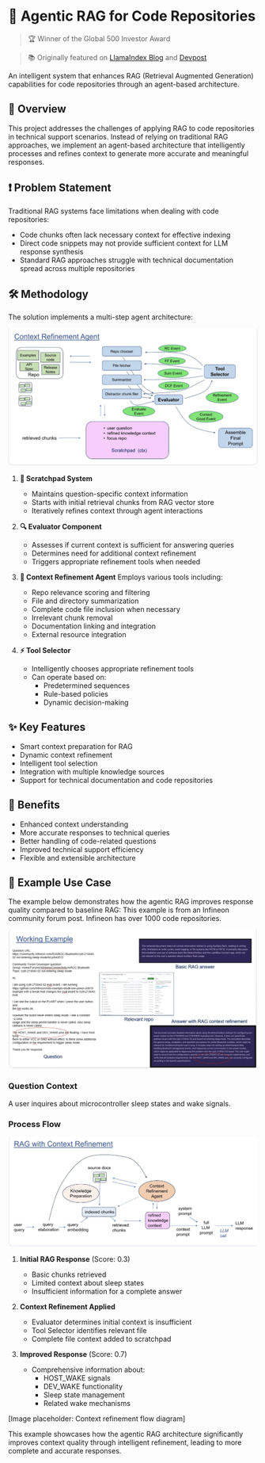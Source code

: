 # 🤖 Agentic RAG for Code Repositories

> 🏆 Winner of the Global 500 Investor Award

> 📚 Originally featured on [LlamaIndex Blog](https://www.llamaindex.ai/blog/rag-context-refinement-agent) and [Devpost](https://devpost.com)

An intelligent system that enhances RAG (Retrieval Augmented Generation) capabilities for code repositories through an agent-based architecture.

## 🎯 Overview

This project addresses the challenges of applying RAG to code repositories in technical support scenarios. Instead of relying on traditional RAG approaches, we implement an agent-based architecture that intelligently processes and refines context to generate more accurate and meaningful responses.

## ❗ Problem Statement

Traditional RAG systems face limitations when dealing with code repositories:
- Code chunks often lack necessary context for effective indexing
- Direct code snippets may not provide sufficient context for LLM response synthesis
- Standard RAG approaches struggle with technical documentation spread across multiple repositories

## 🛠️ Methodology

The solution implements a multi-step agent architecture:

![Agent Architecture Diagram](images/agent_diagram.png)

1. **📝 Scratchpad System**
   - Maintains question-specific context information
   - Starts with initial retrieval chunks from RAG vector store
   - Iteratively refines context through agent interactions

2. **🔍 Evaluator Component**
   - Assesses if current context is sufficient for answering queries
   - Determines need for additional context refinement
   - Triggers appropriate refinement tools when needed

3. **🧠 Context Refinement Agent**
   Employs various tools including:
   - Repo relevance scoring and filtering
   - File and directory summarization
   - Complete code file inclusion when necessary
   - Irrelevant chunk removal
   - Documentation linking and integration
   - External resource integration

4. **⚡ Tool Selector**
   - Intelligently chooses appropriate refinement tools
   - Can operate based on:
     - Predetermined sequences
     - Rule-based policies
     - Dynamic decision-making

## ✨ Key Features

- Smart context preparation for RAG
- Dynamic context refinement
- Intelligent tool selection
- Integration with multiple knowledge sources
- Support for technical documentation and code repositories

## 💪 Benefits

- Enhanced context understanding
- More accurate responses to technical queries
- Better handling of code-related questions
- Improved technical support efficiency
- Flexible and extensible architecture

## 🎯 Example Use Case

The example below demonstrates how the agentic RAG improves response quality compared to baseline RAG:
This example is from an Infineon community forum post. Infineon has over 1000 code repositories.

![Context Refinement Example](images/example.png)

### Question Context
A user inquires about microcontroller sleep states and wake signals.

### Process Flow

![Refinement Process Diagram](images/refinement_diagram.png)

1. **Initial RAG Response** (Score: 0.3)
   - Basic chunks retrieved
   - Limited context about sleep states
   - Insufficient information for a complete answer

2. **Context Refinement Applied**
   - Evaluator determines initial context is insufficient
   - Tool Selector identifies relevant file
   - Complete file context added to scratchpad

3. **Improved Response** (Score: 0.7)
   - Comprehensive information about:
     - HOST_WAKE signals
     - DEV_WAKE functionality
     - Sleep state management
     - Related wake mechanisms

[Image placeholder: Context refinement flow diagram]

This example showcases how the agentic RAG architecture significantly improves context quality through intelligent refinement, leading to more complete and accurate responses.


